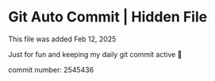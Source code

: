 # Git Auto Commit | Hidden File

This file was added Feb 12, 2025

Just for fun and keeping my daily git commit active 🤪

commit number: 2545436
